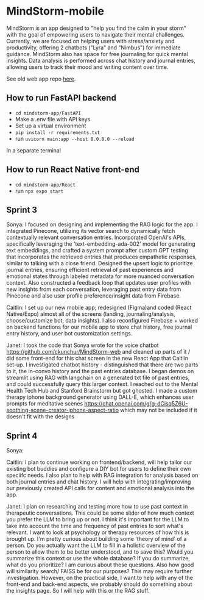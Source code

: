 # MindStorm-mobile
MindStorm is an app designed to "help you find the calm in your storm" with the goal of empowering users to navigate their mental challenges. Currently, we are focused on helping users with stress/anxiety and productivity, offering 2 chatbots ("Lyra" and "Nimbus") for immediate guidance. MindStorm also has space for free journaling for quick mental insights. Data analysis is performed across chat history and journal entries, allowing users to track their mood and writing content over time. 

See old web app repo [here](https://github.com/ckunchur/MindStorm-web).

## How to run FastAPI backend
- `cd mindstorm-app/FastAPI` 
- Make a .env file with API keys
- Set up a virtual environment
- `pip install -r requirements.txt`
- run `uvicorn main:app --host 0.0.0.0 --reload`

In a separate terminal
## How to run React Native front-end
- `cd mindstorm-app/React` 
- run `npx expo start`
## Sprint 3


Sonya: I focused on designing and implementing the RAG logic for the app. I integrated Pinecone, utilizing its vector search to dynamically fetch contextually relevant conversation entries. Incorporated OpenAI's APIs, specifically leveraging the 'text-embedding-ada-002' model for generating text embeddings, and crafted a system prompt after custom GPT testing that incorporates the retrieved entries that produces empathetic responses, similar to talking with a close friend. Designed the upsert logic to prioritize journal entries, ensuring efficient retrieval of past experiences and emotional states through labeled metadata for more nuanced conversation context. Also constructed a feedback loop that updates user profiles with new insights from each conversation, leveraging past entry data from Pinecone and also user profile preference/insight data from Firebase.

Caitlin: I set up our new mobile app; redesigned (Figma)and coded (React Native/Expo) almost all of the screens (landing, journaling/analysis, choose/customize bot, data insights). I also reconfigured Firebase + worked on backend functions for our mobile app to store chat history, free journal entry history, and user bot customization settings.

Janet: I took the code that Sonya wrote for the voice chatbot https://github.com/ckunchur/MindStorm-web and cleaned up parts of it / did some front-end for this chat screen in the new React App that Caitlin set-up. I investigated chatbot history - distinguished that there are two parts to it, the in-convo history and the past entries database. I began demos on streamlit using RAG with langchain on a generated txt file of past entries, and could successfully query this larger context. I reached out to the Mental Health Tech Hub and Stanford Brainstorm but got ghosted. I made a custom therapy iphone background generator using DALL-E, which enhances user prompts for meditative scenes https://chat.openai.com/g/g-dCisq5Z6U-soothing-scene-creator-iphone-aspect-ratio which may not be included if it doesn't fit with the designs

## Sprint 4
Sonya: 

Caitlin: I plan to continue working on frontend/backend, will help tailor our existing bot buddies and configure a DIY bot for users to define their own speciifc needs. I also plan to help with RAG integration for analysis based on both journal entries and chat history. I will help with integrating/improving our previously created API calls for content and emotional analysis into the app. 

Janet: I plan on researching and testing more how to use past context in therapeutic conversations. This could be some slider of how much context you prefer the LLM to bring up or not. I think it's important for the LLM to take into account the time and frequency of past entries to sort what's relevant. I want to look at psychology or therapy resources of how this is brought up. I'm pretty curious about building some 'theory of mind' of a person. Do you actually want the LLM to fill in a holistic overview of the person to allow them to be better understood, and to save this? Would you summarize this context or use the whole database? If you do summarize, what do you prioritize? I am curious about these questions. Also how good will similarity search/ FAISS be for our purposes? This may require further investigation. However, on the practical side, I want to help with any of the front-end and back-end aspects, we probably should do something about the insights page. So I will help with this or the RAG stuff. 

